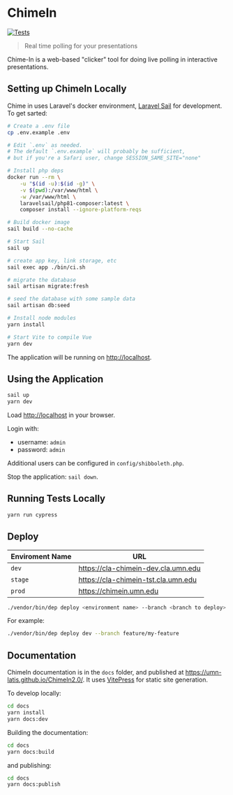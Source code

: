 # ChimeIn

[![Tests](https://github.com/UMN-LATIS/ChimeIn2.0/actions/workflows/tests.yml/badge.svg)](https://github.com/UMN-LATIS/ChimeIn2.0/actions/workflows/tests.yml)

> Real time polling for your presentations

Chime-In is a web-based "clicker" tool for doing live polling in interactive presentations.

## Setting up ChimeIn Locally

Chime in uses Laravel's docker environment, [Laravel Sail](https://laravel.com/docs/8.x/sail) for development. To get sarted:

```sh
# Create a .env file
cp .env.example .env

# Edit `.env` as needed.
# The default `.env.example` will probably be sufficient,
# but if you're a Safari user, change SESSION_SAME_SITE="none"

# Install php deps
docker run --rm \
    -u "$(id -u):$(id -g)" \
    -v $(pwd):/var/www/html \
    -w /var/www/html \
    laravelsail/php81-composer:latest \
    composer install --ignore-platform-reqs

# Build docker image
sail build --no-cache

# Start Sail
sail up

# create app key, link storage, etc
sail exec app ./bin/ci.sh

# migrate the database
sail artisan migrate:fresh

# seed the database with some sample data
sail artisan db:seed

# Install node modules
yarn install

# Start Vite to compile Vue
yarn dev
```

The application will be running on <http://localhost>.

## Using the Application

```sh
sail up
yarn dev
```

Load <http://localhost> in your browser.

Login with:

- username: `admin`
- password: `admin`

Additional users can be configured in `config/shibboleth.php`.

Stop the application: `sail down`.

## Running Tests Locally

```sh
yarn run cypress
```

## Deploy

| Enviroment Name | URL                                   |
| --------------- | ------------------------------------- |
| `dev`           | <https://cla-chimein-dev.cla.umn.edu> |
| `stage`         | <https://cla-chimein-tst.cla.umn.edu> |
| `prod`          | <https://chimein.umn.edu>             |

```sh
./vendor/bin/dep deploy <environment name> --branch <branch to deploy>
```

For example:

```sh
./vendor/bin/dep deploy dev --branch feature/my-feature
```

## Documentation

ChimeIn documentation is in the `docs` folder, and published at <https://umn-latis.github.io/ChimeIn2.0/>. It uses [VitePress](https://vitepress.vuejs.org/) for static site generation.

To develop locally:

```sh
cd docs
yarn install
yarn docs:dev
```

Building the documentation:

```sh
cd docs
yarn docs:build
```

and publishing:

```sh
cd docs
yarn docs:publish
```
